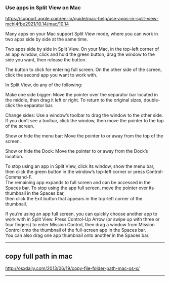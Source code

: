 ### Use apps in Split View on Mac

https://support.apple.com/en-in/guide/mac-help/use-apps-in-split-view-mchl4fbe2921/10.14/mac/10.14

Many apps on your Mac support Split View mode, where you can work in two apps side by side at the same time.

Two apps side by side in Split View.
On your Mac, in the top-left corner of an app window, click and hold the green button, drag the window to the side you want, then release the button.

The button to click for entering full screen.
On the other side of the screen, click the second app you want to work with.

In Split View, do any of the following:

Make one side bigger: Move the pointer over the separator bar located in the middle, then drag it left or right. To return to the original sizes, double-click the separator bar.

Change sides: Use a window’s toolbar to drag the window to the other side. If you don’t see a toolbar, click the window, then move the pointer to the top of the screen.

Show or hide the menu bar: Move the pointer to or away from the top of the screen.

Show or hide the Dock: Move the pointer to or away from the Dock’s location.

To stop using an app in Split View, click its window, show the menu bar, then click the green button in the window’s top-left corner or press Control-Command-F.  
The remaining app expands to full screen and can be accessed in the Spaces bar. To stop using the app full screen, move the pointer over its thumbnail in the Spaces bar,  
then click the Exit button  that appears in the top-left corner of the thumbnail.

If you’re using an app full screen, you can quickly choose another app to work with in Split View. 
Press Control-Up Arrow (or swipe up with three or four fingers) to enter Mission Control, then drag a window from Mission Control onto the thumbnail of the full-screen app in the Spaces bar.  
You can also drag one app thumbnail onto another in the Spaces bar.

-------------------------------------------------------------------------------------------------------------------------------------------------------------------------------------------------------------------------------------------------------------------------------------------------
## copy full path in mac

http://osxdaily.com/2013/06/19/copy-file-folder-path-mac-os-x/

-------------------------------------------------------------------------------------------------------------------------------------------------------------------------------------------------------------------------------------------------------------------------------------------------

